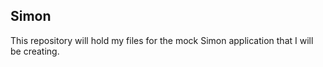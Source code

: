 ## Simon

This repository will hold my files for the mock Simon application that I will be creating.